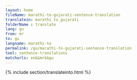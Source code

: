 ```yaml
---
layout: home
fileName: marathi-to-gujarati-sentence-translation
translatein: marathi_to_gujarati
folderName : translate
lang: gu
from: mr
to: gu
langname: marathi-to
permalink: /gu/marathi-to-gujarati-sentence-translation
tool: sentence-translations
matchurls: en&&mr&&gu
---
```

{% include section/translateinto.html %}
